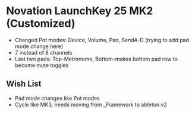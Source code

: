# Novation LaunchKey 25 MK2 (Customized)

- Changed Pot modes: Device, Volume, Pan, SendA-D (trying to add pad mode change here)
- 7 instead of 8 channels
- Last two pads: Top-Metronome, Bottom-makes bottom pad row to become mute toggles

## Wish List

- Pad mode changes like Pot modes
- Cycle like MK3, needs moving from _Framework to ableton.v2

